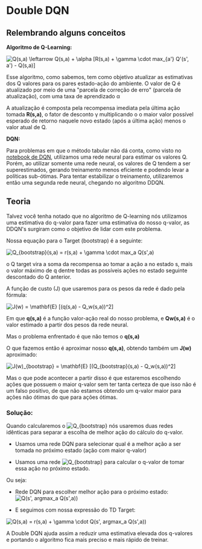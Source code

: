 # Double DQN

## Relembrando alguns conceitos

**Algoritmo de Q-Learning:** 

<img src="https://latex.codecogs.com/svg.latex?Q(s,a)&space;\leftarrow&space;Q(s,a)&space;&plus;&space;\alpha&space;[R(s,a)&space;&plus;&space;\gamma&space;\cdot&space;max_{a'}&space;Q'(s',&space;a')&space;-&space;Q(s,a)]" title="Q(s,a) \leftarrow Q(s,a) + \alpha [R(s,a) + \gamma \cdot max_{a'} Q'(s', a') - Q(s,a)]" />

Esse algoritmo, como sabemos, tem como objetivo atualizar as estimativas dos Q valores para os pares estado-ação do ambiente. O valor de Q é atualizado por meio de uma "parcela de correção de erro" (parcela de atualização), com uma taxa de aprendizado α

A atualização é composta pela recompensa imediata pela última ação tomada **R(s,a)**, o fator de desconto γ multiplicando o o maior valor possível esperado de retorno naquele novo estado (após a última ação) menos o valor atual de Q.

**DQN:**

Para problemas em que o método tabular não dá conta, como visto no [notebook de DQN](../Deep%20Q-Network), utilizamos uma rede neural para estimar os valores Q. Porém, ao utilizar somente uma rede neural, os valores de Q tendem a ser superestimados, gerando treinamento menos eficiente e podendo levar a políticas sub-ótimas. Para tentar estabilizar o treinamento, utilizaremos então uma segunda rede neural, chegando no algoritmo DDQN.

## Teoria
Talvez você tenha notado que no algoritmo de Q-learning nós utilizamos uma estimativa do q-valor para fazer uma estimativa do nosso q-valor, as DDQN's surgiram como o objetivo de lidar com este problema.

Nossa equação para o Target (bootstrap) é a seguinte:

<img src="https://latex.codecogs.com/svg.latex?Q_{bootstrap}(s,a)&space;=&space;r(s,a)&space;&plus;&space;\gamma&space;\cdot&space;max_a&space;Q(s',a)" title="Q_{bootstrap}(s,a) = r(s,a) + \gamma \cdot max_a Q(s',a)" />

o Q target vira a soma da recompensa ao tomar a ação a no estado s, mais o valor máximo de q dentre todas as possíveis ações no estado seguinte descontado do Q anterior.

A função de custo (J) que usaremos para os pesos da rede é dado pela fórmula:

<img src="https://latex.codecogs.com/svg.latex?J(w)&space;=&space;\mathbf{E}&space;[(q(s,a)&space;-&space;Q_w(s,a))^2]" title="J(w) = \mathbf{E} [(q(s,a) - Q_w(s,a))^2]" />

Em que **q(s,a)** é a função valor-ação real do nosso problema, e **Qw(s,a)** é o valor estimado a partir dos pesos da rede neural.

Mas o problema enfrentado é que não temos o **q(s,a)**

O que fazemos então é aproximar nosso **q(s,a)**, obtendo também um **J(w)** aproximado:

<img src="https://latex.codecogs.com/svg.latex?J(w)_{bootstrap}&space;=&space;\mathbf{E}&space;[(Q_{bootstrap}(s,a)&space;-&space;Q_w(s,a))^2]" title="J(w)_{bootstrap} = \mathbf{E} [(Q_{bootstrap}(s,a) - Q_w(s,a))^2]" />

Mas o que pode acontecer a partir disso é que estaremos escolhendo ações que possuem o maior q-valor sem ter tanta certeza de que isso não é um falso positivo, de que não estamos obtendo um q-valor maior para ações não ótimas do que para ações ótimas.

### Solução:

Quando calcularemos o <img src="https://latex.codecogs.com/svg.latex?Q_{bootstrap}" title="Q_{bootstrap}" /> nós usaremos duas redes idênticas para separar a escolha de melhor ação do cálculo do q-valor. 

  - Usamos uma rede DQN para selecionar qual é a melhor ação a ser tomada no próximo estado (ação com maior q-valor)

  -  Usamos uma rede <img src="https://latex.codecogs.com/svg.latex?Q_{bootstrap}" title="Q_{bootstrap}" /> para calcular o q-valor de tomar essa ação no próximo estado.

Ou seja:

  - Rede DQN para escolher melhor ação para o próximo estado:  <img src="https://latex.codecogs.com/svg.latex?Q(s',&space;argmax_a&space;Q(s',a))" title="Q(s', argmax_a Q(s',a))" />

  - E seguimos com nossa expressão do TD Target:
  <img src="https://latex.codecogs.com/svg.latex?Q(s,a)&space;=&space;r(s,a)&space;&plus;&space;\gamma&space;\cdot&space;Q(s',&space;argmax_a&space;Q(s',a))" title="Q(s,a) = r(s,a) + \gamma \cdot Q(s', argmax_a Q(s',a))" />

  A Double DQN ajuda assim a reduzir uma estimativa elevada dos q-valores e portando o algoritmo fica mais preciso e mais rápido de treinar. 

